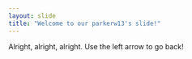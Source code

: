 ```yaml
---
layout: slide
title: "Welcome to our parkerw13's slide!"
---
```

Alright, alright, alright.
Use the left arrow to go back!
